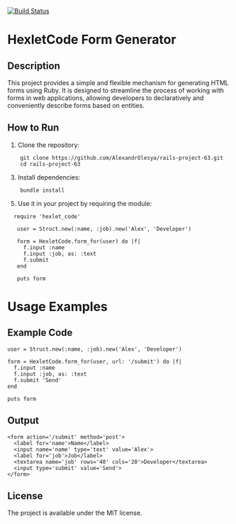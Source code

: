 [![Build Status](https://app.travis-ci.com/AlexandrOlesya/rails-project-63.svg?token=wM9UsPnqWgaioHQh7DDD)](https://app.travis-ci.com/AlexandrOlesya/rails-project-63)

# HexletCode Form Generator

## Description
This project provides a simple and flexible mechanism for generating HTML forms using Ruby. It is designed to streamline the process of working with forms in web applications, allowing developers to declaratively and conveniently describe forms based on entities.

## How to Run

1. Clone the repository:
 ```
     git clone https://github.com/AlexandrOlesya/rails-project-63.git
     cd rails-project-63
```
3. Install dependencies:
```
    bundle install
```
5. Use it in your project by requiring the module:
 ```
   require 'hexlet_code'

    user = Struct.new(:name, :job).new('Alex', 'Developer')

    form = HexletCode.form_for(user) do |f|
      f.input :name
      f.input :job, as: :text
      f.submit
    end

    puts form
```
# Usage Examples
## Example Code
```
user = Struct.new(:name, :job).new('Alex', 'Developer')

form = HexletCode.form_for(user, url: '/submit') do |f|
  f.input :name
  f.input :job, as: :text
  f.submit 'Send'
end

puts form
```
## Output
```
<form action='/submit' method='post'>
  <label for='name'>Name</label>
  <input name='name' type='text' value='Alex'>
  <label for='job'>Job</label>
  <textarea name='job' rows='40' cols='20'>Developer</textarea>
  <input type='submit' value='Send'>
</form>
```
## License
The project is available under the MIT license.
